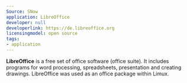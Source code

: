 ```yaml
---
Source: SNow
application: LibreOffice
developer: null
developerlink: https://de.libreoffice.org
licensingmodel: open source
tags:
- application
---
```

__LibreOffice__ is a free set of office software (office suite).
It includes programs for word processing, spreadsheets, presentation and creating drawings.
LibreOffice was used as an office package within Limux.
